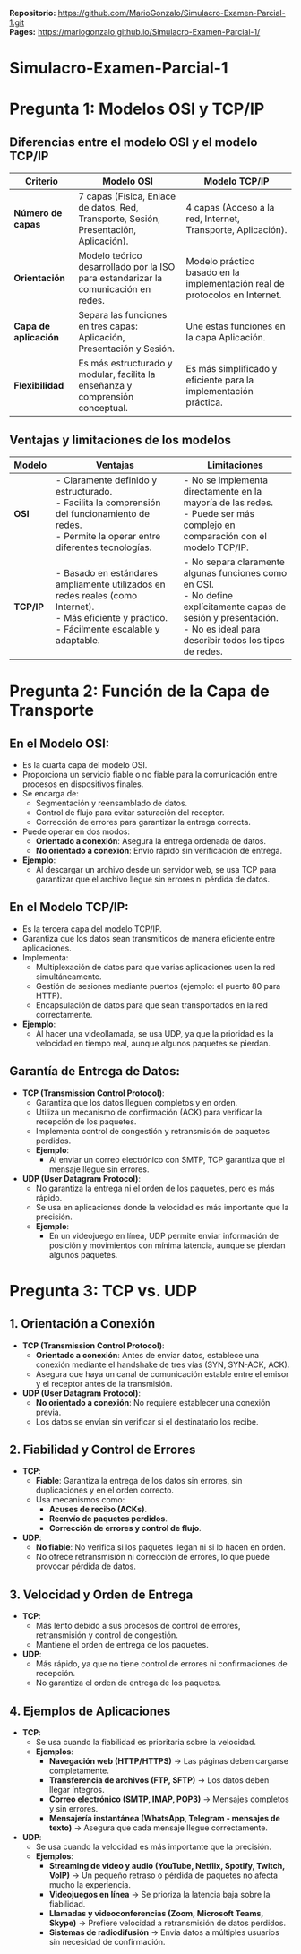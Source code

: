**Repositorio:** https://github.com/MarioGonzalo/Simulacro-Examen-Parcial-1.git <br> 
**Pages:** https://mariogonzalo.github.io/Simulacro-Examen-Parcial-1/

# Simulacro-Examen-Parcial-1

# Pregunta 1: Modelos OSI y TCP/IP

## Diferencias entre el modelo OSI y el modelo TCP/IP

| **Criterio**        | **Modelo OSI** | **Modelo TCP/IP** |
|---------------------|---------------|-------------------|
| **Número de capas** | 7 capas (Física, Enlace de datos, Red, Transporte, Sesión, Presentación, Aplicación). | 4 capas (Acceso a la red, Internet, Transporte, Aplicación). |
| **Orientación**     | Modelo teórico desarrollado por la ISO para estandarizar la comunicación en redes. | Modelo práctico basado en la implementación real de protocolos en Internet. |
| **Capa de aplicación** | Separa las funciones en tres capas: Aplicación, Presentación y Sesión. | Une estas funciones en la capa Aplicación. |
| **Flexibilidad**    | Es más estructurado y modular, facilita la enseñanza y comprensión conceptual. | Es más simplificado y eficiente para la implementación práctica. |

## Ventajas y limitaciones de los modelos

| **Modelo**   | **Ventajas** | **Limitaciones** |
|-------------|-------------|-----------------|
| **OSI**     | - Claramente definido y estructurado.<br>- Facilita la comprensión del funcionamiento de redes.<br>- Permite la operar entre diferentes tecnologías. | - No se implementa directamente en la mayoría de las redes.<br>- Puede ser más complejo en comparación con el modelo TCP/IP. |
| **TCP/IP**  | - Basado en estándares ampliamente utilizados en redes reales (como Internet).<br>- Más eficiente y práctico.<br>- Fácilmente escalable y adaptable. | - No separa claramente algunas funciones como en OSI.<br>- No define explícitamente capas de sesión y presentación.<br>- No es ideal para describir todos los tipos de redes. |

# Pregunta 2: Función de la Capa de Transporte

## En el Modelo OSI:
- Es la cuarta capa del modelo OSI.
- Proporciona un servicio fiable o no fiable para la comunicación entre procesos en dispositivos finales.
- Se encarga de:
  - Segmentación y reensamblado de datos.
  - Control de flujo para evitar saturación del receptor.
  - Corrección de errores para garantizar la entrega correcta.
- Puede operar en dos modos:
  - **Orientado a conexión**: Asegura la entrega ordenada de datos.
  - **No orientado a conexión**: Envío rápido sin verificación de entrega.
- **Ejemplo**:  
  - Al descargar un archivo desde un servidor web, se usa TCP para garantizar que el archivo llegue sin errores ni pérdida de datos.

## En el Modelo TCP/IP:
- Es la tercera capa del modelo TCP/IP.
- Garantiza que los datos sean transmitidos de manera eficiente entre aplicaciones.
- Implementa:
  - Multiplexación de datos para que varias aplicaciones usen la red simultáneamente.
  - Gestión de sesiones mediante puertos (ejemplo: el puerto 80 para HTTP).
  - Encapsulación de datos para que sean transportados en la red correctamente.
- **Ejemplo**:  
  - Al hacer una videollamada, se usa UDP, ya que la prioridad es la velocidad en tiempo real, aunque algunos paquetes se pierdan.

## Garantía de Entrega de Datos:
- **TCP (Transmission Control Protocol)**:
  - Garantiza que los datos lleguen completos y en orden.
  - Utiliza un mecanismo de confirmación (ACK) para verificar la recepción de los paquetes.
  - Implementa control de congestión y retransmisión de paquetes perdidos.
  - **Ejemplo**:
    - Al enviar un correo electrónico con SMTP, TCP garantiza que el mensaje llegue sin errores.
- **UDP (User Datagram Protocol)**:
  - No garantiza la entrega ni el orden de los paquetes, pero es más rápido.
  - Se usa en aplicaciones donde la velocidad es más importante que la precisión.
  - **Ejemplo**:
    - En un videojuego en línea, UDP permite enviar información de posición y movimientos con mínima latencia, aunque se pierdan algunos paquetes.
   
# Pregunta 3: TCP vs. UDP

## 1. Orientación a Conexión
- **TCP (Transmission Control Protocol)**:
  - **Orientado a conexión**: Antes de enviar datos, establece una conexión mediante el handshake de tres vías (SYN, SYN-ACK, ACK).
  - Asegura que haya un canal de comunicación estable entre el emisor y el receptor antes de la transmisión.
- **UDP (User Datagram Protocol)**:
  - **No orientado a conexión**: No requiere establecer una conexión previa.
  - Los datos se envían sin verificar si el destinatario los recibe.

## 2. Fiabilidad y Control de Errores
- **TCP**:
  - **Fiable**: Garantiza la entrega de los datos sin errores, sin duplicaciones y en el orden correcto.
  - Usa mecanismos como:
    - **Acuses de recibo (ACKs)**.
    - **Reenvío de paquetes perdidos**.
    - **Corrección de errores y control de flujo**.
- **UDP**:
  - **No fiable**: No verifica si los paquetes llegan ni si lo hacen en orden.
  - No ofrece retransmisión ni corrección de errores, lo que puede provocar pérdida de datos.

## 3. Velocidad y Orden de Entrega
- **TCP**:
  - Más lento debido a sus procesos de control de errores, retransmisión y control de congestión.
  - Mantiene el orden de entrega de los paquetes.
- **UDP**:
  - Más rápido, ya que no tiene control de errores ni confirmaciones de recepción.
  - No garantiza el orden de entrega de los paquetes.

## 4. Ejemplos de Aplicaciones
- **TCP**:
  - Se usa cuando la fiabilidad es prioritaria sobre la velocidad.
  - **Ejemplos**:
    - **Navegación web (HTTP/HTTPS)** → Las páginas deben cargarse completamente.
    - **Transferencia de archivos (FTP, SFTP)** → Los datos deben llegar íntegros.
    - **Correo electrónico (SMTP, IMAP, POP3)** → Mensajes completos y sin errores.
    - **Mensajería instantánea (WhatsApp, Telegram - mensajes de texto)** → Asegura que cada mensaje llegue correctamente.
- **UDP**:
  - Se usa cuando la velocidad es más importante que la precisión.
  - **Ejemplos**:
    - **Streaming de video y audio (YouTube, Netflix, Spotify, Twitch, VoIP)** → Un pequeño retraso o pérdida de paquetes no afecta mucho la experiencia.
    - **Videojuegos en línea** → Se prioriza la latencia baja sobre la fiabilidad.
    - **Llamadas y videoconferencias (Zoom, Microsoft Teams, Skype)** → Prefiere velocidad a retransmisión de datos perdidos.
    - **Sistemas de radiodifusión** → Envía datos a múltiples usuarios sin necesidad de confirmación.



